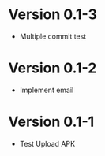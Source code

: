 # Version 0.1-3
- Multiple commit test
##
# Version 0.1-2
- Implement email
##
# Version 0.1-1
- Test Upload APK
##